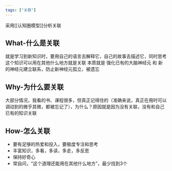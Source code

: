 ```yaml
---
tags: ["关联"]
---
```

采用[[认知圈模型]]分析关联

## What-什么是关联
就是学习到新知识时，要用自己的语言去解释它，自己的故事去描述它，同时思考这个知识可以用在其他什么地方就是关联
本质就是 强化已有的大脑神经元 和 新的神经元建立联系，防止新神经元孤立，被遗忘
## Why-为什么要关联
大部分情况，我看的书、课程很多，但真正记得住的（准确来说，真正在用时可以调动到的微乎其微，都被忘记了），为什么？原因就是因为没有关联，没有和自己已有的知识关联
## How-怎么关联
- 要有足够的热爱和投入，要极度专注和思考
- 丰富知识，多看，多读，多走，多反思
- 保持好奇心
- 常自问，“这个道理还能用在其他什么地方”，最少找到3个
